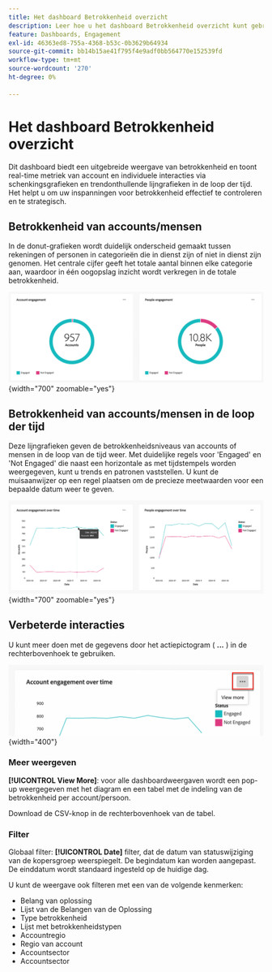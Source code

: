 ```yaml
---
title: Het dashboard Betrokkenheid overzicht
description: Leer hoe u het dashboard Betrokkenheid overzicht kunt gebruiken om uw betrokkenheidsinspanningen te controleren.
feature: Dashboards, Engagement
exl-id: 46363ed8-755a-4368-b53c-0b3629b64934
source-git-commit: bb14b15ae41f795f4e9adf0bb564770e152539fd
workflow-type: tm+mt
source-wordcount: '270'
ht-degree: 0%

---
```


# Het dashboard Betrokkenheid overzicht

Dit dashboard biedt een uitgebreide weergave van betrokkenheid en toont real-time metriek van account en individuele interacties via schenkingsgrafieken en trendonthullende lijngrafieken in de loop der tijd. Het helpt u om uw inspanningen voor betrokkenheid effectief te controleren en te strategisch.

<!-- To generate a shareable PDF of your current view, click **[!UICONTROL Export]** at the top-right corner of the page. To engage with the data, use the action menu in the top-right corner. -->

## Betrokkenheid van accounts/mensen

In de donut-grafieken wordt duidelijk onderscheid gemaakt tussen rekeningen of personen in categorieën die in dienst zijn of niet in dienst zijn genomen. Het centrale cijfer geeft het totale aantal binnen elke categorie aan, waardoor in één oogopslag inzicht wordt verkregen in de totale betrokkenheid.

![ Betrokkenheid door rekeningen en door mensen ](assets/engagement-accounts-people.png){width="700" zoomable="yes"}

## Betrokkenheid van accounts/mensen in de loop der tijd

Deze lijngrafieken geven de betrokkenheidsniveaus van accounts of mensen in de loop van de tijd weer. Met duidelijke regels voor &#39;Engaged&#39; en &#39;Not Engaged&#39; die naast een horizontale as met tijdstempels worden weergegeven, kunt u trends en patronen vaststellen. U kunt de muisaanwijzer op een regel plaatsen om de precieze meetwaarden voor een bepaalde datum weer te geven.

![ Betrokkenheid door rekeningen en door mensen in tijd ](assets/engagement-accounts-people-over-time.png){width="700" zoomable="yes"}

## Verbeterde interacties

U kunt meer doen met de gegevens door het actiepictogram ( **...** ) in de rechterbovenhoek te gebruiken.

![ dashboardgegevens van de Betrokkenheid - actiemenu ](assets/engagement-action-menu.png){width="400"}

### Meer weergeven

**[!UICONTROL View More]**: voor alle dashboardweergaven wordt een pop-up weergegeven met het diagram en een tabel met de indeling van de betrokkenheid per account/persoon.

Download de CSV-knop in de rechterbovenhoek van de tabel.
<!-- 
### Drill through

Choose **[!UICONTROL Drill through]** for an in-depth analysis of individual group statuses.

The global filters applied to the dashboard are carried over to this page.

The applied filters are displayed, but are not editable on this page. 
The only available filters that are enabled are _Account Name_ or _Person Name_.

To display or hide available columns, click **[!UICONTROL View more]** at the top-right corner:

Click **[!UICONTROL View more]** to open the download dialog.

Button on the top right corner to open a pop-up with the available column list:

* [!UICONTROL Account]
* [!UICONTROL Account name]
* [!UICONTROL Account ID]
* [!UICONTROL Status]
* [!UICONTROL People engaged]
* [!UICONTROL Engagement activities]
* [!UICONTROL Last engagement date]
* [!UICONTROL Region]
* [!UICONTROL Industry]
* [!UICONTROL People]
* [!UICONTROL Name]
* [!UICONTROL Person ID]
* [!UICONTROL Status]
* [!UICONTROL Email]
--->

### Filter

Globaal filter: **[!UICONTROL Date]** filter, dat de datum van statuswijziging van de kopersgroep weerspiegelt. De begindatum kan worden aangepast. De einddatum wordt standaard ingesteld op de huidige dag.

U kunt de weergave ook filteren met een van de volgende kenmerken:

* Belang van oplossing
* Lijst van de Belangen van de Oplossing
* Type betrokkenheid
* Lijst met betrokkenheidstypen
* Accountregio
* Regio van account
* Accountsector
* Accountsector
